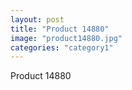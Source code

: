 ```yaml
---
layout: post
title: "Product 14880"
image: "product14880.jpg"
categories: "category1"
---
```

Product 14880
